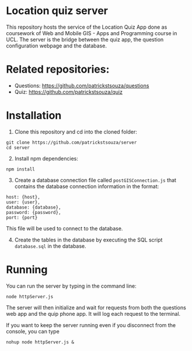 # Location quiz server

This repository hosts the service of the Location Quiz App done as coursework of Web and Mobile GIS - Apps and Programming course in UCL.
The server is the bridge between the quiz app, the question configuration webpage and the database.

# Related repositories:

* Questions: https://github.com/patrickstsouza/questions
* Quiz: https://github.com/patrickstsouza/quiz

# Installation

1. Clone this repository and cd into the cloned folder:
```
git clone https://github.com/patrickstsouza/server
cd server
```

2. Install npm dependencies:
```
npm install
```

3. Create a database connection file called ```postGISConnection.js``` that contains the database connection information in the format:
```
host: {host},
user: {user},
database: {database},
password: {password},
port: {port}
```
This file will be used to connect to the database.

4. Create the tables in the database by executing the SQL script ```database.sql``` in the database.

# Running

You can run the server by typing in the command line:
```
node httpServer.js
```

The server will then initialize and wait for requests from both the questions web app and the quip phone app. It will log each request to the terminal.

If you want to keep the server running even if you disconnect from the console, you can type
```
nohup node httpServer.js &
```